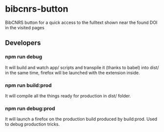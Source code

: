 # bibcnrs-button

BibCNRS button for a quick access to the fulltext shown near the found DOI in the visited pages

## Developers

### npm run debug

It will build and watch app/ scripts and transpile it (thanks to babel) into dist/ in the same time, firefox will be launched with the extension inside.

### npm run build:prod

It will compile all the things ready for production in dist/ folder.

### npm run debug:prod

It will launch a firefox on the production build produced by build:prod. Used to debug production tricks.

